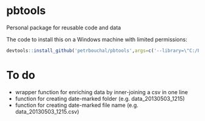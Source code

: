 pbtools
=======

Personal package for reusable code and data

The code to install this on a Windows machine with limited permissions:

```r
devtools::install_github('petrbouchal/pbtools',args=c('--library=\"C:/PROGRA~1/R/R-30~1.2/library\"'))
```

# To do

* wrapper function for enriching data by inner-joining a csv in one line
* function for creating date-marked folder (e.g. data_20130503_1215)
* function for creating date-marked file name (e.g. data_20130503_1215.csv)
